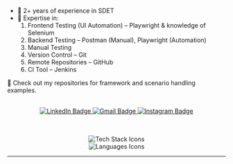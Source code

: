 - 🌱 2+ years of experience in SDET  
- 🧠 Expertise in:  
  1. Frontend Testing (UI Automation) – Playwright & knowledge of Selenium  
  2. Backend Testing – Postman (Manual), Playwright (Automation)
  3. Manual Testing
  4. Version Control – Git  
  5. Remote Repositories – GitHub  
  6. CI Tool – Jenkins  

📂 Check out my repositories for framework and scenario handling examples.

<br>

<div align="center">

  <!-- Contact & Social Links -->
  <a href="https://www.linkedin.com/in/akash-d-4bb43a191/" target="_blank" title="LinkedIn">
    <img src="https://img.shields.io/badge/LinkedIn-0077B5?style=for-the-badge&logo=linkedin&logoColor=white" alt="LinkedIn Badge" />
  </a>
  <a href="mailto:durgojiakash@gmail.com" title="Email">
    <img src="https://img.shields.io/badge/Gmail-333333?style=for-the-badge&logo=gmail&logoColor=red" alt="Gmail Badge" />
  </a>
  <a href="https://www.instagram.com/durgoo_/" target="_blank" title="Instagram">
    <img src="https://img.shields.io/badge/Instagram-E4405F?style=for-the-badge&logo=instagram&logoColor=white" alt="Instagram Badge" />
  </a>

  <!-- Tech Stack Icons -->
  <br><br>
  <img src="https://skillicons.dev/icons?i=selenium,postman,jenkins,github,git" alt="Tech Stack Icons" />
  <br>
  <img src="https://skillicons.dev/icons?i=java,js,ts" alt="Languages Icons" />

</div>

<hr>
